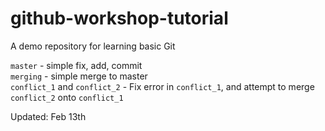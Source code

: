 # github-workshop-tutorial
A demo repository for learning basic Git

`master` - simple fix, add, commit  
`merging` - simple merge to master  
`conflict_1` and `conflict_2` - Fix error in `conflict_1`, and attempt to merge `conflict_2` onto `conflict_1`  


Updated: Feb 13th
